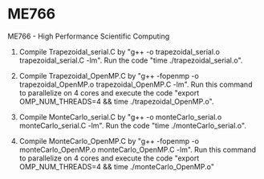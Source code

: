 # ME766
ME766 - High Performance Scientific Computing 

1. Compile Trapezoidal_serial.C by "g++ -o trapezoidal_serial.o trapezoidal_serial.C -lm". Run the code "time ./trapezoidal_serial.o".

2. Compile Trapezoidal_OpenMP.C by "g++ -fopenmp -o trapezoidal_OpenMP.o trapezoidal_OpenMP.C -lm". Run this command to parallelize on 4 cores and execute the code "export OMP_NUM_THREADS=4 && time ./trapezoidal_OpenMP.o".

3. Compile MonteCarlo_serial.C by "g++ -o monteCarlo_serial.o monteCarlo_serial.C -lm". Run the code "time ./monteCarlo_serial.o".

4. Compile MonteCarlo_OpenMP.C by "g++ -fopenmp -o monteCarlo_OpenMP.o monteCarlo_OpenMP.C -lm". Run this command to parallelize on 4 cores and execute the code "export OMP_NUM_THREADS=4 && time ./monteCarlo_OpenMP.o"